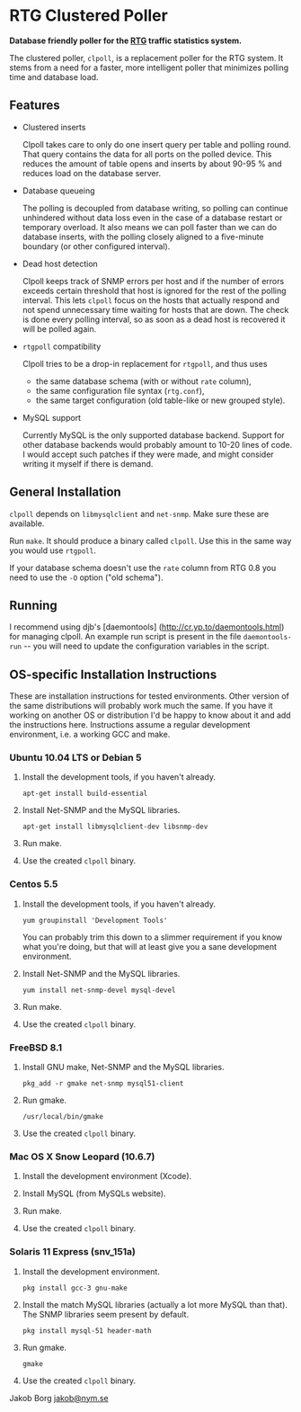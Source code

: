RTG Clustered Poller
====================

**Database friendly poller for the [RTG](http://rtg.sourceforge.net/) traffic
statistics system.**

The clustered poller, `clpoll`, is a replacement poller for the RTG system. It
stems from a need for a faster, more intelligent poller that minimizes polling
time and database load.

Features
--------

  * Clustered inserts

    Clpoll takes care to only do one insert query per table and polling round.
    That query contains the data for all ports on the polled device. This
    reduces the amount of table opens and inserts by about 90-95 % and reduces
    load on the database server.

  * Database queueing

    The polling is decoupled from database writing, so polling can continue
    unhindered without data loss even in the case of a database restart or
    temporary overload. It also means we can poll faster than we can do
    database inserts, with the polling closely aligned to a five-minute
    boundary (or other configured interval).

  * Dead host detection

    Clpoll keeps track of SNMP errors per host and if the number of errors
    exceeds certain threshold that host is ignored for the rest of the polling
    interval. This lets `clpoll` focus on the hosts that actually respond and
    not spend unnecessary time waiting for hosts that are down. The check is
    done every polling interval, so as soon as a dead host is recovered it
    will be polled again.

  * `rtgpoll` compatibility

    Clpoll tries to be a drop-in replacement for `rtgpoll`, and thus uses

      *  the same database schema (with or without `rate` column),
      *  the same configuration file syntax (`rtg.conf`),
      *  the same target configuration (old table-like or new grouped style).

  * MySQL support

    Currently MySQL is the only supported database backend. Support for other
    database backends would probably amount to 10-20 lines of code. I would
    accept such patches if they were made, and might consider writing it
    myself if there is demand.

General Installation
--------------------

`clpoll` depends on `libmysqlclient` and `net-snmp`. Make sure these are
available.

Run `make`. It should produce a binary called `clpoll`. Use this in the same
way you would use `rtgpoll`.

If your database schema doesn't use the `rate` column from RTG 0.8 you need to
use the `-O` option ("old schema").

Running
-------

I recommend using djb's [daemontools] (http://cr.yp.to/daemontools.html) for
managing clpoll. An example run script is present in the file `daemontools-run`
-- you will need to update the configuration variables in the script.

OS-specific Installation Instructions
-------------------------------------

These are installation instructions for tested environments. Other version of
the same distributions will probably work much the same. If you have it
working on another OS or distribution I'd be happy to know about it and add
the instructions here. Instructions assume a regular development environment,
i.e. a working GCC and make.

### Ubuntu 10.04 LTS or Debian 5

  1. Install the development tools, if you haven't already.

     `apt-get install build-essential`

  2. Install Net-SNMP and the MySQL libraries.

     `apt-get install libmysqlclient-dev libsnmp-dev`

  3. Run make.

  4. Use the created `clpoll` binary.

### Centos 5.5

  1. Install the development tools, if you haven't already.

     `yum groupinstall 'Development Tools'`

     You can probably trim this down to a slimmer requirement if you know what
     you're doing, but that will at least give you a sane development
     environment.

  2. Install Net-SNMP and the MySQL libraries.

     `yum install net-snmp-devel mysql-devel`

  3. Run make.

  4. Use the created `clpoll` binary.

### FreeBSD 8.1

  1. Install GNU make, Net-SNMP and the MySQL libraries.

     `pkg_add -r gmake net-snmp mysql51-client`

  2. Run gmake.

     `/usr/local/bin/gmake`

  3. Use the created `clpoll` binary.

### Mac OS X Snow Leopard (10.6.7)

  1. Install the development environment (Xcode).

  2. Install MySQL (from MySQLs website).

  3. Run make.

  4. Use the created `clpoll` binary.

### Solaris 11 Express (snv_151a)

  1. Install the development environment.

     `pkg install gcc-3 gnu-make`

  2. Install the match MySQL libraries (actually a lot more MySQL than that).
     The SNMP libraries seem present by default.

     `pkg install mysql-51 header-math`

  3. Run gmake.

     `gmake`

  4. Use the created `clpoll` binary.

Jakob Borg <jakob@nym.se>
